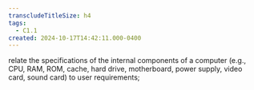 ```yaml
---
transcludeTitleSize: h4
tags:
  - C1.1
created: 2024-10-17T14:42:11.000-0400
---
```

relate the specifications of the internal components of a computer (e.g., CPU, RAM, ROM, cache, hard drive, motherboard, power supply, video card, sound card) to user requirements;